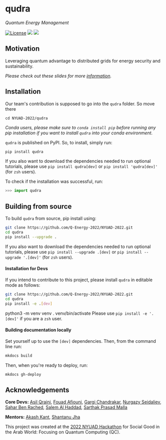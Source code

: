 # qudra
*Quantum Energy Management*

[![License](https://img.shields.io/github/license/Q-Energy-2022/qudra.svg?style=popout-square)](https://opensource.org/licenses/Apache-2.0)
[![](https://img.shields.io/github/release/Q-Energy-2022/qudra.svg?style=popout-square)](https://github.com/Q-Energy-2022/qudra/releases)
[![](https://img.shields.io/pypi/dm/qudra.svg?style=popout-square)](https://pypi.org/project/qudra/)


## Motivation

Leveraging quantum advantage to distributed grids for energy security and sustainability.

*Please check out these slides for more [information](https://www.canva.com/design/DAE8pdmu5A0/F-bEPUubsNa9QMclkktCsg/view).*
## Installation

Our team's contribution is supposed to go into the `qudra` folder. So move there
```console
cd NYUAD-2022/qudra
```

*Conda users, please make sure to `conda install pip` before running any pip installation if you want to install `qudra` into your conda environment.*

`qudra` is published on PyPI. So, to install, simply run:

```bash
pip install qudra
```
If you also want to download the dependencies needed to run optional tutorials, please use `pip install qudra[dev]` or `pip install 'qudra[dev]'` (for `zsh` users).


To check if the installation was successful, run:

```python
>>> import qudra
```

## Building from source

To build `qudra` from source, pip install using:

```bash
git clone https://github.com/Q-Energy-2022/NYUAD-2022.git
cd qudra
pip install --upgrade .
```

If you also want to download the dependencies needed to run optional tutorials, please use `pip install --upgrade .[dev]` or `pip install --upgrade '.[dev]'` (for `zsh` users).


#### Installation for Devs

If you intend to contribute to this project, please install `qudra` in editable mode as follows:
```bash
git clone https://github.com/Q-Energy-2022/NYUAD-2022.git
cd qudra
pip install -e .[dev]
```

python3 -m venv venv
. venv/bin/activate
Please use `pip install -e '.[dev]'` if you are a `zsh` user.

#### Building documentation locally

Set yourself up to use the `[dev]` dependencies. Then, from the command line run:
```bash
mkdocs build
```

Then, when you're ready to deploy, run:
```bash
mkdocs gh-deploy
```

## Acknowledgements

**Core Devs:** [Asil Qraini](https://github.com/AsilQ), [Fouad Afiouni](https://github.com/fo-ui), [Gargi Chandrakar](https://github.com/gargi2718), [Nurgazy Seidaliev](https://github.com/nursei7), [Sahar Ben Rached](https://github.com/saharbenrached), [Salem Al Haddad](https://github.com/salemalhaddad), [Sarthak Prasad Malla](https://github.com/SarthakMalla1154)

**Mentors:** [Akash Kant](https://github.com/akashkthkr), [Shantanu Jha](https://github.com/Phionx)

This project was created at the [2022 NYUAD Hackathon](https://nyuad.nyu.edu/en/events/2022/march/nyuad-hackathon-event.html) for Social Good in the Arab World: Focusing on Quantum Computing (QC). 

